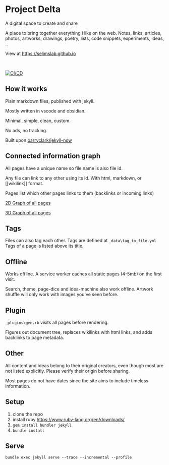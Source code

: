 #  Project Delta

A digital space to create and share

A place to bring together everything I like on the web. Notes, links, articles, photos, artworks, drawings, poetry, lists, code snippets, experiments, ideas, ..

View at <https://selimslab.github.io>

<br>

[![CI/CD](https://github.com/selimslab/selimslab.github.io/actions/workflows/pages.yml/badge.svg)](https://github.com/selimslab/selimslab.github.io/actions/workflows/pages.yml)


## How it works 

Plain markdown files, published with jekyll. 

Mostly written in vscode and obsidian. 

Minimal, simple, clean, custom. 

No ads, no tracking.  

Built upon [barryclark/jekyll-now](https://github.com/barryclark/jekyll-now)


## Connected information graph  

All pages have a unique name so file name is also file id.

Any file can link to any other using its id. With html, markdown, or [[wikilink]] format.

Pages list which other pages links to them (backlinks or incoming links)

[2D Graph of all pages](https://selimslab.github.io/graph-2d)

[3D Graph of all pages](https://selimslab.github.io/graph-3d)


## Tags 
Files can also tag each other. Tags are defined at `_data\tag_to_file.yml` 
Tags of a page is listed above its title. 

## Offline 

Works offline. A service worker caches all static pages (4-5mb) on the first visit. 

Search, theme, page-dice and idea-machine also work offline. Artwork shuffle will only work with images you've seen before.  

## Plugin 
`_plugins\gen.rb` visits all pages before rendering. 

Figures out document tree, replaces wikilinks with html links, and adds backlinks to page metadata. 

## Other

All content and ideas belong to their original creators, even though most are not listed explicitly. Please verify their origin before sharing. 

Most pages do not have dates since the site aims to include timeless information.

## Setup

1. clone the repo
3. install ruby <https://www.ruby-lang.org/en/downloads/>
4. `gem install bundler jekyll`
5. `bundle install`

## Serve
```
bundle exec jekyll serve --trace --incremental --profile
```
